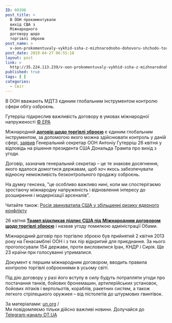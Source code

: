 ```yaml
---
ID: 60398
post_title: >
  В ООН прокоментували
  вихід США з
  Міжнародного
  договору щодо
  торгівлі зброєю
post_name: >
  v-oon-prokomentuvaly-vykhid-ssha-z-mizhnarodnoho-dohovoru-shchodo-torhivli-zbroieiu
post_date: 2019-04-27 06:55:18
layout: post
link: >
  http://35.224.113.239/v-oon-prokomentuvaly-vykhid-ssha-z-mizhnarodnoho-dohovoru-shchodo-torhivli-zbroieiu/
published: true
tags: [ ]
categories:
  - Світ
---
```

<div class="summary" itemprop="alternativeHeadline">
<p>В ООН вважають МДТЗ єдиним глобальним інструментом контролю сфери обігу озброєнь.</p>
</div>
<div class="bottom_block">
<div class="picture">
<div class="top_photo top">
<div class="frame_image"> <img class="img" src="https://image.zn.ua/media/images/645x426/Jul2016/153593.jpg" alt title="Гутерриш ООН"></div>
<span class="photo_descr"><span class="title">Гутерріш підкреслив важливість договору в умовах міжнародної напруженості</span> <a target="_blank" href="http://EPA" class="source" rel="noopener noreferrer">© EPA</a></span></div>
</div>
<div class="article_body">
<div class="text">
<p>Міжнародний <a href="https://dt.ua/WORLD/rosiya-ne-pidpishe-mizhnarodniy-dogovir-pro-torgivlyu-zbroyeyu-172951_.html" target="_blank" rel="noopener noreferrer"><strong>договір щодо торгівлі зброєю</strong></a> є єдиним глобальним інструментом, за допомогою якого можна здійснювати контроль у даній сфері, <a href="https://www.un.org/sg/en/content/sg/statement/2019-04-26/note-correspondents-answer-questions-the-us-decision-regarding-the-arms-trade-treaty" target="_blank" rel="noopener noreferrer">заявив</a> Генеральний секретар ООН Антоніу Гутерріш 26 квітня у відповідь на рішення президента США Дональда Трампа про вихід з угоди.</p>
<p>Договір, зазначив генеральний секретар – це те знакове досягнення, якого вдалося домогтися державам, щоб хоч якось забезпечувати відносну неможливість безконтрольного продажу озброєнь.</p>
<p>На думку генсека, "це особливо важливо нині, коли ми спостерігаємо зростаючу міжнародну напруженість і відновлення інтересу до розширення і модернізації арсеналів".</p>
<div class="article_attached acenter">Читайте також: <a href="https://dt.ua/WORLD/rosiya-zvinuvatila-ssha-u-zbilshenni-riziku-yadernogo-konfliktu-309817_.html">Росія звинуватила США у збільшенні ризику ядерного конфлікту</a></div>
<p>26 квітня <a href="https://dt.ua/WORLD/tramp-vidklikav-pidpis-ssha-pid-mizhnarodnim-dogovorom-schodo-torgivli-zbroyeyu-309843_.html" target="_blank" rel="noopener noreferrer"><strong>Трамп відкликав підпис США під Міжнародним договором щодо торгівлі зброєю</strong></a> і назвав угоду помилкою адміністрації Обами.</p>
<p>Міжнародний договір про торгівлю зброєю був прийнятий 2 квітня 2013 року на Генасамблеї ООН і з тих пір відкритий для приєднання. За нього проголосували 154 держави, проти висловилися Іран, КНДР і Сирія. Ще 23 країни при голосуванні утрималися.</p>
<p>Документ є першим міжнародним договором, вводить правила контролю торгівлі озброєннями в усьому світі.</p>
<p>Під дію договору у разі його вступу в силу будуть потрапляти угоди про постачання танків, бойових бронемашин, артилерійських установок, бойових літаків і вертольотів, кораблів, ракетних систем, а також легкого стрілецького оружиея – від пістолетів до штурмових гвинтівок.</p>
</div>
</div>
<span class="link"><span class="source_caption">За матеріалами: <a href="https://dt.ua/go/aHR0cDovL3VuLm9yZw==" target="_blank" rel="nofollow noopener noreferrer">un.org</a> <span class="divider">/</span></span></span>
<div class="telegram">Ми повідомляємо тільки дійсно важливі новини. Долучайся до <a href="https://t.me/znua_live">Telegram-каналу DT.UA</a></div> </div>
